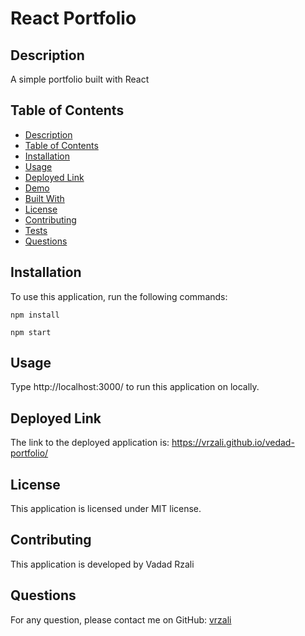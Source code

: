 # React Portfolio

## Description
A simple portfolio built with React

## Table of Contents
- [Description](#description)
- [Table of Contents](#table-of-contents)
- [Installation](#installation)
- [Usage](#usage)
- [Deployed Link](#deployed-link)
- [Demo](#demo)
- [Built With](#built-with)
- [License](#license)
- [Contributing](#contributing)
- [Tests](#tests)
- [Questions](#questions)

## Installation
To use this application, run the following commands: 

`npm install`

`npm start`

## Usage
Type http://localhost:3000/ to run this application on locally.

## Deployed Link

The link to the deployed application is: https://vrzali.github.io/vedad-portfolio/

## License
This application is licensed under MIT license. 

## Contributing
This application is developed by Vadad Rzali

## Questions
For any question, please contact me on GitHub: [vrzali](https://github.com/vrzali)
